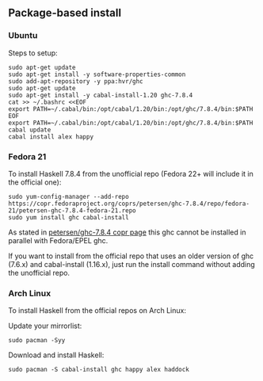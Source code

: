 ## Package-based install

### Ubuntu

Steps to setup:

    sudo apt-get update
    sudo apt-get install -y software-properties-common
    sudo add-apt-repository -y ppa:hvr/ghc
    sudo apt-get update
    sudo apt-get install -y cabal-install-1.20 ghc-7.8.4
    cat >> ~/.bashrc <<EOF
    export PATH=~/.cabal/bin:/opt/cabal/1.20/bin:/opt/ghc/7.8.4/bin:$PATH
    EOF
    export PATH=~/.cabal/bin:/opt/cabal/1.20/bin:/opt/ghc/7.8.4/bin:$PATH
    cabal update
    cabal install alex happy

### Fedora 21

To install Haskell 7.8.4 from the unofficial repo (Fedora 22+ will include it in the official one):

    sudo yum-config-manager --add-repo https://copr.fedoraproject.org/coprs/petersen/ghc-7.8.4/repo/fedora-21/petersen-ghc-7.8.4-fedora-21.repo
    sudo yum install ghc cabal-install

As stated in [petersen/ghc-7.8.4 copr page](https://copr.fedoraproject.org/coprs/petersen/ghc-7.8.4/) this ghc cannot be installed in parallel with Fedora/EPEL ghc.

If you want to install from the official repo that uses an older version of ghc (7.6.x) and cabal-install (1.16.x), just run the install command without adding the unofficial repo.

### Arch Linux

To install Haskell from the official repos on Arch Linux:

Update your mirrorlist:

    sudo pacman -Syy

Download and install Haskell:

    sudo pacman -S cabal-install ghc happy alex haddock

